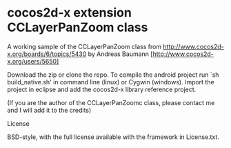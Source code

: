 cocos2d-x extension CCLayerPanZoom class
========================================

A working sample of the CCLayerPanZoom class from
http://www.cocos2d-x.org/boards/6/topics/5430 by Andreas Baumann
[http://www.cocos2d-x.org/users/5650]

Download the zip or clone the repo. To compile the android project run `sh
build_native.sh' in command line (linux) or Cygwin (windows). Import the project
in eclipse and add the cocos2d-x library reference project.

(If you are the author of the CCLayerPanZoomc class, please contact me and I
will add it to the credits)



License

BSD-style, with the full license available with the framework in License.txt.
